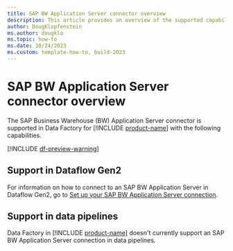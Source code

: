 ```yaml
---
title: SAP BW Application Server connector overview
description: This article provides an overview of the supported capabilities of the SAP BW Application Server connector.
author: DougKlopfenstein
ms.author: dougklo
ms.topic: how-to
ms.date: 10/24/2023
ms.custom: template-how-to, build-2023
---
```


# SAP BW Application Server connector overview

The SAP Business Warehouse (BW) Application Server connector is supported in Data Factory for [!INCLUDE [product-name](../includes/product-name.md)] with the following capabilities.

[!INCLUDE [df-preview-warning](includes/data-factory-preview-warning.md)]

## Support in Dataflow Gen2

For information on how to connect to an SAP BW Application Server in Dataflow Gen2, go to [Set up your SAP BW Application Server connection](connector-sap-bw-application-server.md).

## Support in data pipelines

Data Factory in [!INCLUDE [product-name](../includes/product-name.md)] doesn't currently support an SAP BW Application Server connection in data pipelines.

